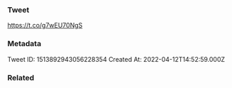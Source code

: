### Tweet
https://t.co/g7wEU70NgS

### Metadata
Tweet ID: 1513892943056228354
Created At: 2022-04-12T14:52:59.000Z

### Related

